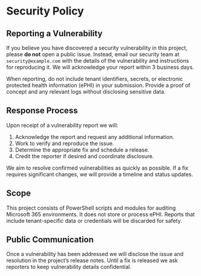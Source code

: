 # Security Policy

## Reporting a Vulnerability

If you believe you have discovered a security vulnerability in this project, please **do not** open a public issue. Instead, email our security team at `security@example.com` with the details of the vulnerability and instructions for reproducing it. We will acknowledge your report within 3 business days.

When reporting, do not include tenant identifiers, secrets, or electronic protected health information (ePHI) in your submission. Provide a proof of concept and any relevant logs without disclosing sensitive data.

## Response Process

Upon receipt of a vulnerability report we will:

1. Acknowledge the report and request any additional information.
2. Work to verify and reproduce the issue.
3. Determine the appropriate fix and schedule a release.
4. Credit the reporter if desired and coordinate disclosure.

We aim to resolve confirmed vulnerabilities as quickly as possible. If a fix requires significant changes, we will provide a timeline and status updates.

## Scope

This project consists of PowerShell scripts and modules for auditing Microsoft 365 environments. It does not store or process ePHI. Reports that include tenant-specific data or credentials will be discarded for safety.

## Public Communication

Once a vulnerability has been addressed we will disclose the issue and resolution in the project’s release notes. Until a fix is released we ask reporters to keep vulnerability details confidential.
